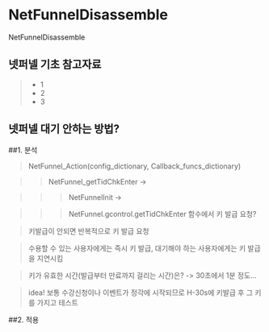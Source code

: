 # NetFunnelDisassemble
NetFunnelDisassemble


## 넷퍼넬 기초 참고자료
> - 1
> - 2
> - 3

  
## 넷퍼넬 대기 안하는 방법?
##1. 분석

> NetFunnel_Action(config_dictionary, Callback_funcs_dictionary)

>> NetFunnel_getTidChkEnter -> 

>>> NetFunnelInit -> 

>>> NetFunnel.gcontrol.getTidChkEnter 함수에서 키 발급 요청?

> 키발급이 안되면 반복적으로 키 발급 요청


> 수용할 수 있는 사용자에게는 즉시 키 발급, 대기해야 하는 사용자에게는 키 발급을 지연시킴


> 키가 유효한 시간(발급부터 만료까지 걸리는 시간)은?  ->  30초에서 1분 정도...


> idea! 보통 수강신청이나 이벤트가 정각에 시작되므로 H-30s에 키발급 후 그 키를 가지고 테스트



##2. 적용
